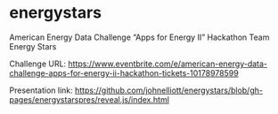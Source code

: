 energystars
===========

American Energy Data Challenge “Apps for Energy II” Hackathon Team Energy Stars

Challenge URL: https://www.eventbrite.com/e/american-energy-data-challenge-apps-for-energy-ii-hackathon-tickets-10178978599

Presentation link: https://github.com/johnelliott/energystars/blob/gh-pages/energystarspres/reveal.js/index.html
